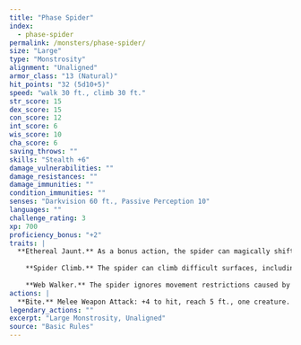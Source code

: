 ```yaml
---
title: "Phase Spider"
index:
  - phase-spider
permalink: /monsters/phase-spider/
size: "Large"
type: "Monstrosity"
alignment: "Unaligned"
armor_class: "13 (Natural)"
hit_points: "32 (5d10+5)"
speed: "walk 30 ft., climb 30 ft."
str_score: 15
dex_score: 15
con_score: 12
int_score: 6
wis_score: 10
cha_score: 6
saving_throws: ""
skills: "Stealth +6"
damage_vulnerabilities: ""
damage_resistances: ""
damage_immunities: ""
condition_immunities: ""
senses: "Darkvision 60 ft., Passive Perception 10"
languages: ""
challenge_rating: 3
xp: 700
proficiency_bonus: "+2"
traits: |
  **Ethereal Jaunt.** As a bonus action, the spider can magically shift from the Material Plane to the Ethereal Plane, or vice versa.
    
    **Spider Climb.** The spider can climb difficult surfaces, including upside down on ceilings, without needing to make an ability check.
    
    **Web Walker.** The spider ignores movement restrictions caused by webbing.
actions: |
  **Bite.** Melee Weapon Attack: +4 to hit, reach 5 ft., one creature. Hit: 7 (1d10 + 2) piercing damage, and the target must make a DC 11 Constitution saving throw, taking 18 (4d8) poison damage on a failed save, or half as much damage on a successful one. If the poison damage reduces the target to 0 hit points, the target is stable but poisoned for 1 hour, even after regaining hit points, and is paralyzed while poisoned in this way.  
legendary_actions: ""
excerpt: "Large Monstrosity, Unaligned"
source: "Basic Rules"
---
```

